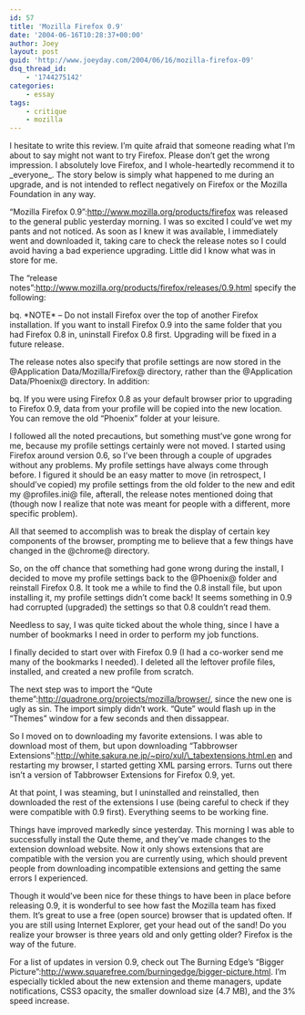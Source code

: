 ```yaml
---
id: 57
title: 'Mozilla Firefox 0.9'
date: '2004-06-16T10:28:37+00:00'
author: Joey
layout: post
guid: 'http://www.joeyday.com/2004/06/16/mozilla-firefox-09'
dsq_thread_id:
    - '1744275142'
categories:
    - essay
tags:
    - critique
    - mozilla
---
```


I hesitate to write this review. I’m quite afraid that someone reading what I’m about to say might not want to try Firefox. Please don’t get the wrong impression. I absolutely love Firefox, and I whole-heartedly recommend it to \_everyone\_. The story below is simply what happened to me during an upgrade, and is not intended to reflect negatively on Firefox or the Mozilla Foundation in any way.

“Mozilla Firefox 0.9”:http://www.mozilla.org/products/firefox was released to the general public yesterday morning. I was so excited I could’ve wet my pants and not noticed. As soon as I knew it was available, I immediately went and downloaded it, taking care to check the release notes so I could avoid having a bad experience upgrading. Little did I know what was in store for me.

The “release notes”:http://www.mozilla.org/products/firefox/releases/0.9.html specify the following:

bq. \*NOTE\* – Do not install Firefox over the top of another Firefox installation. If you want to install Firefox 0.9 into the same folder that you had Firefox 0.8 in, uninstall Firefox 0.8 first. Upgrading will be fixed in a future release.

The release notes also specify that profile settings are now stored in the @Application Data/Mozilla/Firefox@ directory, rather than the @Application Data/Phoenix@ directory. In addition:

bq. If you were using Firefox 0.8 as your default browser prior to upgrading to Firefox 0.9, data from your profile will be copied into the new location. You can remove the old “Phoenix” folder at your leisure.

I followed all the noted precautions, but something must’ve gone wrong for me, because my profile settings certainly were not moved. I started using Firefox around version 0.6, so I’ve been through a couple of upgrades without any problems. My profile settings have always come through before. I figured it should be an easy matter to move (in retrospect, I should’ve copied) my profile settings from the old folder to the new and edit my @profiles.ini@ file, afterall, the release notes mentioned doing that (though now I realize that note was meant for people with a different, more specific problem).

All that seemed to accomplish was to break the display of certain key components of the browser, prompting me to believe that a few things have changed in the @chrome@ directory.

So, on the off chance that something had gone wrong during the install, I decided to move my profile settings back to the @Phoenix@ folder and reinstall Firefox 0.8. It took me a while to find the 0.8 install file, but upon installing it, my profile settings didn’t come back! It seems something in 0.9 had corrupted (upgraded) the settings so that 0.8 couldn’t read them.

Needless to say, I was quite ticked about the whole thing, since I have a number of bookmarks I need in order to perform my job functions.

I finally decided to start over with Firefox 0.9 (I had a co-worker send me many of the bookmarks I needed). I deleted all the leftover profile files, installed, and created a new profile from scratch.

The next step was to import the “Qute theme”:http://quadrone.org/projects/mozilla/browser/, since the new one is ugly as sin. The import simply didn’t work. “Qute” would flash up in the “Themes” window for a few seconds and then dissappear.

So I moved on to downloading my favorite extensions. I was able to download most of them, but upon downloading “Tabbrowser Extensions”:http://white.sakura.ne.jp/~piro/xul/\_tabextensions.html.en and restarting my browser, I started getting XML parsing errors. Turns out there isn’t a version of Tabbrowser Extensions for Firefox 0.9, yet.

At that point, I was steaming, but I uninstalled and reinstalled, then downloaded the rest of the extensions I use (being careful to check if they were compatible with 0.9 first). Everything seems to be working fine.

Things have improved markedly since yesterday. This morning I was able to successfully install the Qute theme, and they’ve made changes to the extension download website. Now it only shows extensions that are compatible with the version you are currently using, which should prevent people from downloading incompatible extensions and getting the same errors I experienced.

Though it would’ve been nice for these things to have been in place before releasing 0.9, it is wonderful to see how fast the Mozilla team has fixed them. It’s great to use a free (open source) browser that is updated often. If you are still using Internet Explorer, get your head out of the sand! Do you realize your browser is three years old and only getting older? Firefox is the way of the future.

For a list of updates in version 0.9, check out The Burning Edge’s “Bigger Picture”:http://www.squarefree.com/burningedge/bigger-picture.html. I’m especially tickled about the new extension and theme managers, update notifications, CSS3 opacity, the smaller download size (4.7 MB), and the 3% speed increase.